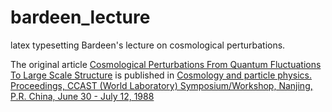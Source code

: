 # bardeen_lecture
latex typesetting Bardeen's lecture on cosmological perturbations. 

The original article [Cosmological Perturbations From Quantum Fluctuations To Large Scale Structure](http://inspirehep.net/record/271685?ln=en) is published in [Cosmology and particle physics. Proceedings, CCAST (World Laboratory) Symposium/Workshop, Nanjing, P.R. China, June 30 - July 12, 1988](http://inspirehep.net/record/273300)
